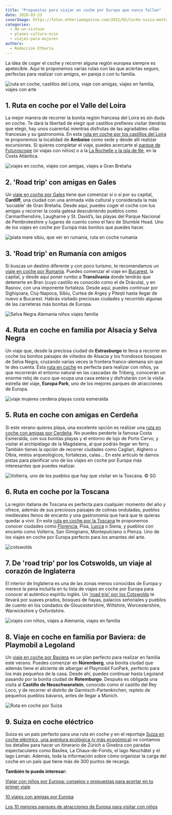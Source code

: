 ```yaml
---
title: "Propuestas para viajar en coche por Europa que nunca fallan"
date: 2020-03-23
coverImage: https://fotos.etheriamagazine.com/2021/02/Coche-suiza-montanas.jpg
categories: 
  - de-un-vistazo
  - planes-cultura-ocio
  - viajes-para-mujeres
authors: 
  - Redacción Etheria
---
```


La idea de coger el coche y recorrer alguna región europea siempre es apetecible. Aquí 
te proponemos varias rutas con las que aciertas seguro, perfectas para realizar con 
amigos, en pareja o con tu familia. 

![ruta en coche, castillos del Loira, viaje con amigas, viajes en familia, viajes con arte](https://fotos.etheriamagazine.com/2019/02/Amboise-castillo.jpg "Castillo de Amboise. © SG")

## 1\. Ruta en coche por el Valle del Loira

La mejor manera de recorrer la bonita región francesa del Loira es sin duda en coche. Te 
dará la libertad de elegir qué castillos prefieres visitar (tendrás que elegir, hay unos 
cuarenta) mientras disfrutas de las agradables villas francesas y su gastronomía. En 
esta [ruta en coche por los castillos del 
Loira](https://etheriamagazine.com/2019/03/14/que-ver-ruta-en-coche-valle-del-loira/) te 
proponemos la localidad de **Amboise** como sede y desde allí realizar excursiones. Si 
quieres completar el viaje, puedes acercarte al [parque de 
Futuroscope](https://etheriamagazine.com/2024/02/26/futuroscope-novedades-2024-parque-acuatico-aquascope/) 
(si viajas con niños) o a la [La Rochelle y la isla de 
Ré](https://etheriamagazine.com/2018/09/18/guia-de-fin-de-semana-en-la-rochelle-y-la-isla-de-re/), 
en la Costa Atlántica. 

![viajes en coche, viajes con amigas, viajes a Gran Bretaña](https://fotos.etheriamagazine.com/2019/08/Gales-playa-Baranfundle.jpg "Playa de Baranfundle, en Gales, una de las más bellas del Reino Unido. © MM")

## 2\. 'Road trip' con amigas en Gales

Un [viaje en coche por 
Gales](https://etheriamagazine.com/2019/08/23/viajar-con-amigas-ruta-coche-gales/) tiene 
que comenzar sí o sí por su capital, **Cardiff**, una ciudad con una animada vida 
cultural y considerada la más ‘sociable’ de Gran Bretaña. Desde aquí, puedes coger el 
coche con tus amigas y recorrer la costa galesa descubriendo pueblos como 
Carmarthenshire, Laugharne y St. David’s, las playas del Parque Nacional de 
Pembrokeshire y lugares de cuento como el faro de Stumble Head. Uno de los viajes en 
coche por Europa más bonitos que puedes hacer. 

![piata mare sibiu, que ver en rumania, ruta en coche rumania](https://fotos.etheriamagazine.com/2019/07/7-Rumania-Sibiu-Piata-Mare.jpg "Piata Mare (Plaza Grande) de Sibiu. © Willyphots")

## 3\. 'Road trip' en Rumanía con amigos

Si buscas un destino diferente y con poco turismo, te recomendamos un [viaje en coche 
por 
Rumanía](https://etheriamagazine.com/2019/08/02/como-organizar-ruta-coche-rumania-con-amigos/). 
Puedes comenzar el viaje en [Bucarest](https://etheriamagazine.com/2019/10/18/que-ver-en-bucarest-en-2-o-3-dias/), 
la capital, y desde aquí poner rumbo a **Transilvania** donde tendrás que detenerte en 
Bran (cuyo castillo es conocido como el de Drácula), y en Rasnov, con una imponente 
fortaleza. Desde aquí, puedes continuar por Sighişoara, Cluj-Napoca, Sibiu, Curtea de 
Argeș y Pitești hasta llegar de nuevo a Bucarest. Habrás visitado preciosas ciudades y 
recorrido algunas de las carreteras más bonitas de Europa. 

![Selva Negra Alemania niños viajes familia](https://fotos.etheriamagazine.com/2018/07/Cataratas-Triberg-bosque-1024x683.jpg "Bosque junto a las cataratas de Triberg, en Selva Negra. © SG")

## 4\. Ruta en coche en familia por Alsacia y Selva Negra

Un viaje que, desde la preciosa ciudad de **Estrasburgo** te lleva a recorrer en coche 
los bonitos paisajes de viñedos de Alsacia y los frondosos bosques de Selva Negra, 
cruzando varias veces la frontera franco-alemana sin que te des cuenta. Esta [ruta en 
coche](https://etheriamagazine.com/2018/08/02/ruta-en-familia-por-alsacia-y-selva-negra/) 
es perfecta para realizar con niños, ya que recorrerán el entorno natural en las 
cascadas de Triberg, conocerán un enorme reloj de cuco que ocupa una casa entera y 
disfrutarán con la visita estrella del viaje, **Europa Park**, uno de los mejores 
parques de atracciones de Europa. 

![viaje mujeres cerdena playas costa esmeralda](https://fotos.etheriamagazine.com/2018/09/viaje-cerdena-Cala-Corsara-en-La-Magdalena-Costa-Esmeralda-1024x768.jpg "Cala Corsara, en el archipiélago de La Magdalena (Cedeña). © ENIT")

## 5\. Ruta en coche con amigas en Cerdeña

Si este verano quieres playa, una excelente opción es realizar una [ruta en coche con 
amigas por 
Cerdeña](https://etheriamagazine.com/2018/09/14/viaje-chicas-isla-cerdena-italia/). No 
puedes perderte la famosa Costa Esmeralda, con sus bonitas playas y el entorno de lujo 
de Porto Cervo, y visitar el archipiélago de la Magdalena, al que podrás llegar en 
ferry. También tienes la opción de recorrer ciudades como Cagliari, Alghero u Olbia, 
restos arqueológicos, fortalezas, calas… En este artículo te damos pistas para 
planificar uno de los viajes en coche por Europa más interesantes que puedes realizar. 

![](https://fotos.etheriamagazine.com/2018/05/TOSCANA-VOLTERRA-3-1024x683.jpg "Volterra, uno de los pueblos que hay que visitar en la Toscana. © SG")

## 6\. Ruta en coche por la Toscana

La región italiana de Toscana es perfecta para cualquier momento del año y ofrece, 
además de sus preciosos paisajes de colinas onduladas, pueblos medievales llenos de 
encanto y una gastronomía que hará que te quieras quedar a vivir. En esta [ruta en coche 
por la Toscana](https://etheriamagazine.com/2018/05/10/toscana-en-coche/) te proponemos 
conocer ciudades como [Florencia](https://etheriamagazine.com/2018/05/16/48-horas-en-florencia/), 
Pisa, [Lucca](https://etheriamagazine.com/2019/02/18/que-ver-en-lucca/) o Siena, y 
pueblos con encanto como Volterra, San Gimignano, Montepulciano o Pienza. Uno de los 
viajes en coche por Europa perfecto para los amantes del arte. 

![cotswolds](https://fotos.etheriamagazine.com/2019/06/viaje-mujeres-cotswolds.jpg "Cualquier época del año es perfecta para conocer el corazón de Inglaterra. © E.Ortega")

## 7\. De 'road trip' por los Cotswolds, un viaje al corazón de Inglaterra

El interior de Inglaterra es una de las zonas menos conocidas de Europa y merece la pena 
incluirla en tu lista de viajes en coche por Europa para conocer el auténtico espíritu 
inglés. Un ['road trip' por los 
Cotswolds](https://etheriamagazine.com/2019/08/08/de-road-trip-por-los-cotswolds-un-viaje-al-corazon-de-inglaterra/) 
te llevará por suaves prados, bosques de hayas, palacios señoriales y pueblos de cuento 
en los condados de Gloucestershire, Wiltshire, Worcestershire, Warwickshire y 
Oxfordshire. 

![viajes con niños, viajes a Alemania, viajes en familia](https://fotos.etheriamagazine.com/2019/05/Baviera-Rothenburg.jpg "Casco historico de Rotemburgo, en Baviera.")

## 8\. Viaje en coche en familia por Baviera: de Playmobil a Legoland

Un [viaje en coche por 
Baviera](https://etheriamagazine.com/2019/06/12/viaje-en-familia-parques-alemania-playmobil-legoland/) 
es un plan perfecto para realizar en familia este verano. Puedes comenzar en 
**Núremberg**, una bonita ciudad que además tiene el aliciente de albergar el Playmobil 
FunPark, perfecto para los más pequeños de la casa. Desde ahí, puedes continuar hasta 
Legoland pasando por la bonita ciudad de **Rotemburgo**. Después es obligada una visita 
al **Castillo de Neuschwanstein**, conocido como el castillo del Rey Loco, y de recorrer 
el distrito de Garmisch-Partenkirchen, repleto de pequeños pueblos bávaros, antes de 
llegar a Múnich. 

![Ruta en coche por Suiza](https://fotos.etheriamagazine.com/2021/02/Coche-suiza-montanas.jpg "Ruta en coche por Suiza. © Mattias Nutt")

## 9\. Suiza en coche eléctrico

Suiza es un país perfecto para una ruta en coche y en el reportaje [Suiza en coche 
eléctrico, una aventura ecológica (y más 
económica)](https://etheriamagazine.com/2021/02/10/ruta-en-coche-electrico-por-suiza/) 
os contamos los detalles para hacer un itinerario de Zúrich a Ginebra con paradas 
espectaculares como Basilea, La Chaux-de-Fonds, el lago Neuchâtel y el lago Lemán. 
Además, toda la información sobre cómo organizar la carga del coche en un país que tiene 
más de 300 puntos de recarga. 

**También te puede interesar:** 

[Viajar con niños por Europa: consejos y propuestas para acertar en tu primer 
viaje](https://etheriamagazine.com/2021/02/02/viajar-con-ninos-por-europa-consejos-y-propuestas/) 

[10 viajes con amigas por 
Europa](https://etheriamagazine.com/2020/03/03/10-viajes-con-amigas-por-europa/) 

[Los 10 mejores parques de atracciones de Europa para visitar con 
niños](https://etheriamagazine.com/2018/07/09/los-10-mejores-parques-de-atracciones-de-europa-para-visitar-con-familia/)
